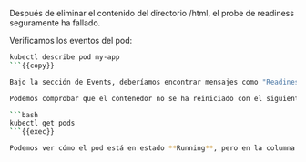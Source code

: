 Después de eliminar el contenido del directorio /html, el probe de readiness seguramente ha fallado.

Verificamos los eventos del pod:

```bash
kubectl describe pod my-app
```{{copy}}

Bajo la sección de Events, deberíamos encontrar mensajes como "Readiness probe failed: HTTP probe failed with status code: 403" o Error, que indican que el probe de readiness está fallando al ejecutar una solicitud HTTP GET a la raíz / del servidor web nginx. Como se mencionó anteriormente, Kubernetes deja de enviar tráfico al contenedor, pero no lo reinicia.

Podemos comprobar que el contenedor no se ha reiniciado con el siguiente comando:

```bash
kubectl get pods
```{{exec}}

Podemos ver cómo el pod está en estado **Running**, pero en la columna **READY** el valor es `0/1`, lo que significa que 0 de los contenedores están listos.